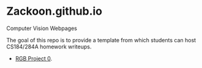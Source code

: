 # Zackoon.github.io
Computer Vision Webpages

The goal of this repo is to provide a template from which students can host CS184/284A homework writeups. 

- [RGB Project 0]().